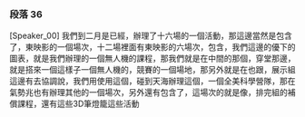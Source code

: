### 段落 36

[Speaker_00] 我們到二月是已經，辦理了十六場的一個活動，那這邊當然是包含了，東映影的一個場次，十二場裡面有東映影的六場次，包含，我們這邊的優下的圖表，就是我們辦理的一個無人機的課程，那我們就是在中間的那個，穿堂那邊，就是搭來一個這樣子一個無人機的，競賽的一個場地，那另外就是在也跟，展示組這邊有去協調說，我們用使用這個，碰到天海辦理這個，一個全美科學營隊，那在氣勢兆也有辦理其他的一個場次，另外還有包含了，這場次的就是像，排完組的補償課程，還有這些3D筆燈籠這些活動